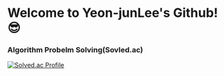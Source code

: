 # Welcome to Yeon-junLee's Github! 😎

### Algorithm Probelm Solving(Sovled.ac)
[![Solved.ac Profile](http://mazassumnida.wtf/api/v2/generate_badge?boj=yunjoon123)](https://solved.ac/yunjoon123/)
